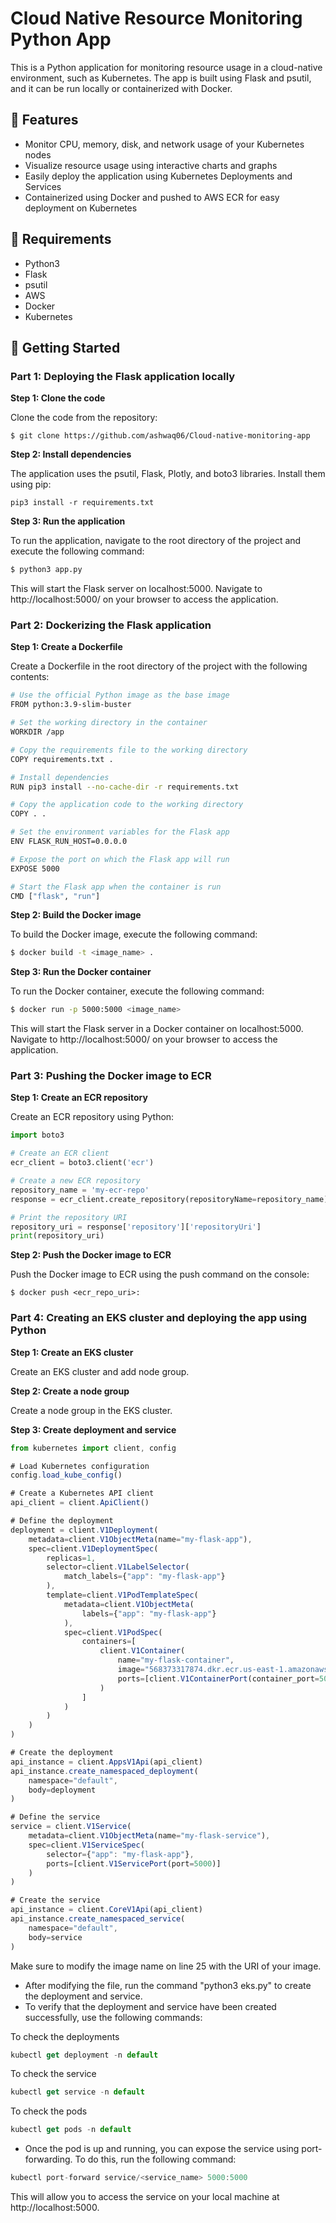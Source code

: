 # Cloud Native Resource Monitoring Python App

This is a Python application for monitoring resource usage in a cloud-native environment, such as Kubernetes. The app is built using Flask and psutil, and it can be run locally or containerized with Docker.

## 🌟 Features

- Monitor CPU, memory, disk, and network usage of your Kubernetes nodes
- Visualize resource usage using interactive charts and graphs
- Easily deploy the application using Kubernetes Deployments and Services
- Containerized using Docker and pushed to AWS ECR for easy deployment on Kubernetes

## 🔑 Requirements

- Python3
- Flask
- psutil
- AWS
- Docker
- Kubernetes

## 🚀 Getting Started

### Part 1: Deploying the Flask application locally

**Step 1: Clone the code**

Clone the code from the repository:

```
$ git clone https://github.com/ashwaq06/Cloud-native-monitoring-app
```
**Step 2: Install dependencies**

The application uses the psutil, Flask, Plotly, and boto3 libraries. Install them using pip:

```shell
pip3 install -r requirements.txt
```
**Step 3: Run the application**

To run the application, navigate to the root directory of the project and execute the following command:

```bash
$ python3 app.py
```
This will start the Flask server on localhost:5000. Navigate to http://localhost:5000/ on your browser to access the application.

### Part 2: Dockerizing the Flask application
**Step 1: Create a Dockerfile**

Create a Dockerfile in the root directory of the project with the following contents:
```bash
# Use the official Python image as the base image
FROM python:3.9-slim-buster

# Set the working directory in the container
WORKDIR /app

# Copy the requirements file to the working directory
COPY requirements.txt .

# Install dependencies
RUN pip3 install --no-cache-dir -r requirements.txt

# Copy the application code to the working directory
COPY . .

# Set the environment variables for the Flask app
ENV FLASK_RUN_HOST=0.0.0.0

# Expose the port on which the Flask app will run
EXPOSE 5000

# Start the Flask app when the container is run
CMD ["flask", "run"]
```
**Step 2: Build the Docker image**

To build the Docker image, execute the following command:
```bash
$ docker build -t <image_name> .
```
**Step 3: Run the Docker container**

To run the Docker container, execute the following command:

```bash
$ docker run -p 5000:5000 <image_name>
```
This will start the Flask server in a Docker container on localhost:5000. Navigate to http://localhost:5000/ on your browser to access the application.

### Part 3: Pushing the Docker image to ECR 
**Step 1: Create an ECR repository**

Create an ECR repository using Python:

```py
import boto3

# Create an ECR client
ecr_client = boto3.client('ecr')

# Create a new ECR repository
repository_name = 'my-ecr-repo'
response = ecr_client.create_repository(repositoryName=repository_name)

# Print the repository URI
repository_uri = response['repository']['repositoryUri']
print(repository_uri)
```
**Step 2: Push the Docker image to ECR**

Push the Docker image to ECR using the push command on the console:

```
$ docker push <ecr_repo_uri>:
```
### Part 4: Creating an EKS cluster and deploying the app using Python
**Step 1: Create an EKS cluster**

Create an EKS cluster and add node group.

**Step 2: Create a node group**

Create a node group in the EKS cluster.

**Step 3: Create deployment and service**
```jsx
from kubernetes import client, config

# Load Kubernetes configuration
config.load_kube_config()

# Create a Kubernetes API client
api_client = client.ApiClient()

# Define the deployment
deployment = client.V1Deployment(
    metadata=client.V1ObjectMeta(name="my-flask-app"),
    spec=client.V1DeploymentSpec(
        replicas=1,
        selector=client.V1LabelSelector(
            match_labels={"app": "my-flask-app"}
        ),
        template=client.V1PodTemplateSpec(
            metadata=client.V1ObjectMeta(
                labels={"app": "my-flask-app"}
            ),
            spec=client.V1PodSpec(
                containers=[
                    client.V1Container(
                        name="my-flask-container",
                        image="568373317874.dkr.ecr.us-east-1.amazonaws.com/my-cloud-native-repo:latest",
                        ports=[client.V1ContainerPort(container_port=5000)]
                    )
                ]
            )
        )
    )
)

# Create the deployment
api_instance = client.AppsV1Api(api_client)
api_instance.create_namespaced_deployment(
    namespace="default",
    body=deployment
)

# Define the service
service = client.V1Service(
    metadata=client.V1ObjectMeta(name="my-flask-service"),
    spec=client.V1ServiceSpec(
        selector={"app": "my-flask-app"},
        ports=[client.V1ServicePort(port=5000)]
    )
)

# Create the service
api_instance = client.CoreV1Api(api_client)
api_instance.create_namespaced_service(
    namespace="default",
    body=service
)
```
Make sure to modify the image name on line 25 with the URI of your image.
- After modifying the file, run the command "python3 eks.py" to create the deployment and service.
- To verify that the deployment and service have been created successfully, use the following commands:

To check the deployments
``` jsx
kubectl get deployment -n default
```
To check the service
```jsx
kubectl get service -n default
``` 
To check the pods
```jsx
kubectl get pods -n default
``` 

- Once the pod is up and running, you can expose the service using port-forwarding. To do this, run the following command:

```jsx
kubectl port-forward service/<service_name> 5000:5000
```
This will allow you to access the service on your local machine at http://localhost:5000.
